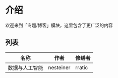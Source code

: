 # 介绍
欢迎来到「专题/博客」模块，这里包含了更广泛的内容

## 列表
| 名称 | 作者 | 修缮者 |
| --- | --- | --- |
| 数据与人工智能 | nesteiner | rratic |
